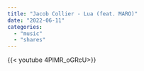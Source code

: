 ```yaml
---
title: "Jacob Collier - Lua (feat. MARO)"
date: "2022-06-11"
categories:
  - "music"
  - "shares"
---
```


<div style="width: 70vw;">{{< youtube 4PIMR_oGRcU>}}</div>
